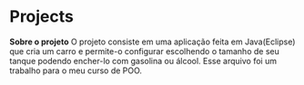 # Projects
**Sobre o projeto**
 O projeto consiste em uma aplicação feita em Java(Eclipse) que cria um carro e permite-o configurar escolhendo o tamanho de seu tanque podendo encher-lo com gasolina ou álcool.
 Esse arquivo foi um trabalho para o meu curso de POO.
